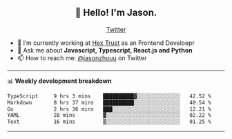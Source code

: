 <h2 align="center">👋 Hello! I'm Jason.</h2>
<p align="center">
  <a href="https://twitter.com/jasonzhouu">Twitter</a>
</p>


- 🔭 I’m currently working at [Hex Trust](https://hextrust.com/) as an Frontend Develoepr
- 💬 Ask me about **Javascript, Typescript, React.js and Python**
- 📫 How to reach me: [@jasonzhouu](https://twitter.com/jasonzhouu) on Twitter

-------

📊 **Weekly development breakdown**
<!--START_SECTION:waka-->

```txt
TypeScript     9 hrs 3 mins    ██████████▓░░░░░░░░░░░░░░   42.52 %
Markdown       8 hrs 37 mins   ██████████░░░░░░░░░░░░░░░   40.54 %
Go             2 hrs 36 mins   ███░░░░░░░░░░░░░░░░░░░░░░   12.21 %
YAML           28 mins         ▓░░░░░░░░░░░░░░░░░░░░░░░░   02.22 %
Text           16 mins         ▒░░░░░░░░░░░░░░░░░░░░░░░░   01.25 %
```

<!--END_SECTION:waka-->

-------
